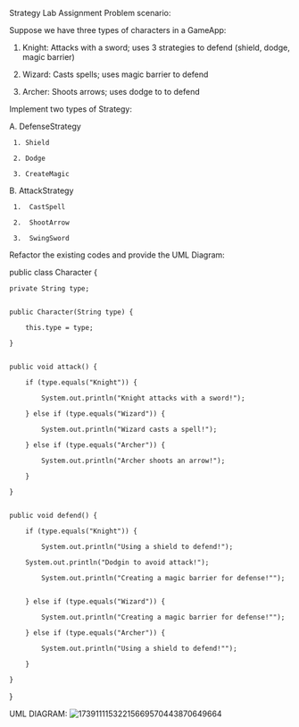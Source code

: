 Strategy Lab Assignment
Problem scenario:


Suppose we have three types of characters in a GameApp:


1. Knight: Attacks with a sword; uses 3 strategies to defend (shield, dodge, magic barrier)

2. Wizard: Casts spells; uses magic barrier to defend

3. Archer: Shoots arrows; uses dodge to to defend


Implement two types of Strategy:

A.  DefenseStrategy

     1. Shield

     2. Dodge

     3. CreateMagic


B.  AttackStrategy

     1.  CastSpell

     2.  ShootArrow

     3.  SwingSword  



Refactor the existing codes and provide the UML Diagram:


public class Character {

    private String type;


    public Character(String type) {

        this.type = type;

    }


    public void attack() {

        if (type.equals("Knight")) {

            System.out.println("Knight attacks with a sword!");

        } else if (type.equals("Wizard")) {

            System.out.println("Wizard casts a spell!");

        } else if (type.equals("Archer")) {

            System.out.println("Archer shoots an arrow!");

        }

    }


    public void defend() {

        if (type.equals("Knight")) {

            System.out.println("Using a shield to defend!");

        System.out.println("Dodgin to avoid attack!");

            System.out.println("Creating a magic barrier for defense!"");                


        } else if (type.equals("Wizard")) {

            System.out.println("Creating a magic barrier for defense!"");

        } else if (type.equals("Archer")) {

            System.out.println("Using a shield to defend!"");

        }

    }

}

UML DIAGRAM:
![17391111532215669570443870649664](https://github.com/user-attachments/assets/8359217b-6d8f-46bd-a9d7-5f2349413494)

